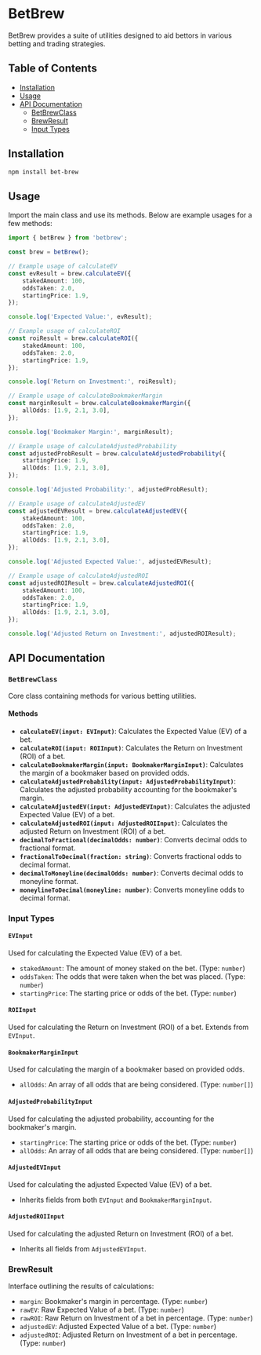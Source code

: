 # BetBrew

BetBrew provides a suite of utilities designed to aid bettors in various betting and trading strategies.

## Table of Contents

-   [Installation](#installation)
-   [Usage](#usage)
-   [API Documentation](#api-documentation)
    -   [BetBrewClass](#betbrewclass)
    -   [BrewResult](#brewresult)
    -   [Input Types](#input-types)

## Installation

```bash
npm install bet-brew
```

## Usage

Import the main class and use its methods. Below are example usages for a few methods:

```typescript
import { betBrew } from 'betbrew';

const brew = betBrew();

// Example usage of calculateEV
const evResult = brew.calculateEV({
    stakedAmount: 100,
    oddsTaken: 2.0,
    startingPrice: 1.9,
});

console.log('Expected Value:', evResult);

// Example usage of calculateROI
const roiResult = brew.calculateROI({
    stakedAmount: 100,
    oddsTaken: 2.0,
    startingPrice: 1.9,
});

console.log('Return on Investment:', roiResult);

// Example usage of calculateBookmakerMargin
const marginResult = brew.calculateBookmakerMargin({
    allOdds: [1.9, 2.1, 3.0],
});

console.log('Bookmaker Margin:', marginResult);

// Example usage of calculateAdjustedProbability
const adjustedProbResult = brew.calculateAdjustedProbability({
    startingPrice: 1.9,
    allOdds: [1.9, 2.1, 3.0],
});

console.log('Adjusted Probability:', adjustedProbResult);

// Example usage of calculateAdjustedEV
const adjustedEVResult = brew.calculateAdjustedEV({
    stakedAmount: 100,
    oddsTaken: 2.0,
    startingPrice: 1.9,
    allOdds: [1.9, 2.1, 3.0],
});

console.log('Adjusted Expected Value:', adjustedEVResult);

// Example usage of calculateAdjustedROI
const adjustedROIResult = brew.calculateAdjustedROI({
    stakedAmount: 100,
    oddsTaken: 2.0,
    startingPrice: 1.9,
    allOdds: [1.9, 2.1, 3.0],
});

console.log('Adjusted Return on Investment:', adjustedROIResult);
```

## API Documentation

### `BetBrewClass`

Core class containing methods for various betting utilities.

#### Methods

-   **`calculateEV(input: EVInput)`**: Calculates the Expected Value (EV) of a bet.
-   **`calculateROI(input: ROIInput)`**: Calculates the Return on Investment (ROI) of a bet.
-   **`calculateBookmakerMargin(input: BookmakerMarginInput)`**: Calculates the margin of a bookmaker based on provided odds.
-   **`calculateAdjustedProbability(input: AdjustedProbabilityInput)`**: Calculates the adjusted probability accounting for the bookmaker's margin.
-   **`calculateAdjustedEV(input: AdjustedEVInput)`**: Calculates the adjusted Expected Value (EV) of a bet.
-   **`calculateAdjustedROI(input: AdjustedROIInput)`**: Calculates the adjusted Return on Investment (ROI) of a bet.
-   **`decimalToFractional(decimalOdds: number)`**: Converts decimal odds to fractional format.
-   **`fractionalToDecimal(fraction: string)`**: Converts fractional odds to decimal format.
-   **`decimalToMoneyline(decimalOdds: number)`**: Converts decimal odds to moneyline format.
-   **`moneylineToDecimal(moneyline: number)`**: Converts moneyline odds to decimal format.

### Input Types

#### `EVInput`

Used for calculating the Expected Value (EV) of a bet.

-   `stakedAmount`: The amount of money staked on the bet. (Type: `number`)
-   `oddsTaken`: The odds that were taken when the bet was placed. (Type: `number`)
-   `startingPrice`: The starting price or odds of the bet. (Type: `number`)

#### `ROIInput`

Used for calculating the Return on Investment (ROI) of a bet. Extends from `EVInput`.

#### `BookmakerMarginInput`

Used for calculating the margin of a bookmaker based on provided odds.

-   `allOdds`: An array of all odds that are being considered. (Type: `number[]`)

#### `AdjustedProbabilityInput`

Used for calculating the adjusted probability, accounting for the bookmaker's margin.

-   `startingPrice`: The starting price or odds of the bet. (Type: `number`)
-   `allOdds`: An array of all odds that are being considered. (Type: `number[]`)

#### `AdjustedEVInput`

Used for calculating the adjusted Expected Value (EV) of a bet.

-   Inherits fields from both `EVInput` and `BookmakerMarginInput`.

#### `AdjustedROIInput`

Used for calculating the adjusted Return on Investment (ROI) of a bet.

-   Inherits all fields from `AdjustedEVInput`.

### BrewResult

Interface outlining the results of calculations:

-   `margin`: Bookmaker's margin in percentage. (Type: `number`)
-   `rawEV`: Raw Expected Value of a bet. (Type: `number`)
-   `rawROI`: Raw Return on Investment of a bet in percentage. (Type: `number`)
-   `adjustedEV`: Adjusted Expected Value of a bet. (Type: `number`)
-   `adjustedROI`: Adjusted Return on Investment of a bet in percentage. (Type: `number`)
